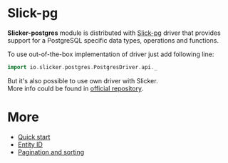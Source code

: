 Slick-pg
=======

__Slicker-postgres__ module is distributed with [Slick-pg](https://github.com/tminglei/slick-pg) driver
that provides support for a PostgreSQL specific data types, operations and functions.

To use out-of-the-box implementation of driver just add following line:
```scala
import io.slicker.postgres.PostgresDriver.api._
```

But it's also possible to use own driver with Slicker.  
More info could be found in [official repository](https://github.com/tminglei/slick-pg).

More
======

* [Quick start](index.md)
* [Entity ID](entity.md)
* [Pagination and sorting](pagerequest.md)